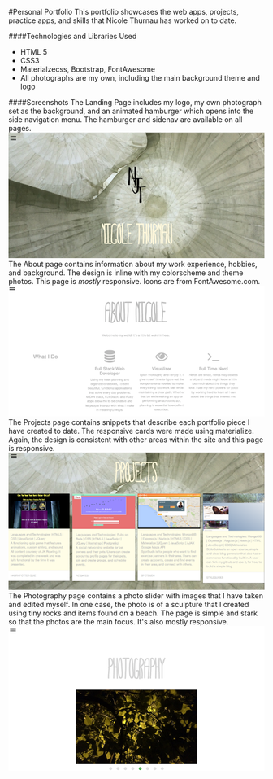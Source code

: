 #Personal Portfolio
This portfolio showcases the web apps, projects, practice apps, and skills that Nicole Thurnau has worked on to date.

####Technologies and Libraries Used
- HTML 5
- CSS3
- Materialzecss, Bootstrap, FontAwesome
- All photographs are my own, including the main background theme and logo

####Screenshots
The Landing Page includes my logo, my own photograph set as the background, and an animated hamburger which opens into the side navigation menu. The hamburger and sidenav are available on all pages. <br>
![landing page](./assets/images/LandingScreenShot.png)
<br>
The About page contains information about my work experience, hobbies, and background. The design is inline with my colorscheme and theme photos. This page is *mostly* responsive. Icons are from FontAwesome.com. <br>
![about page](./assets/images/AboutScreenShot.png)
<br>
The Projects page contains snippets that describe each portfolio piece I have created to date. The responsive cards were made using materialize. Again, the design is consistent with other areas within the site and this page is responsive. <br>
![about page](./assets/images/ProjectsScreenShot.png)
<br>
The Photography page contains a photo slider with images that I have taken and edited myself. In one case, the photo is of a sculpture that I created using tiny rocks and items found on a beach. The page is simple and stark so that the photos are the main focus. It's also mostly responsive. <br>
![about page](./assets/images/PhotographyScreenShot.png)
